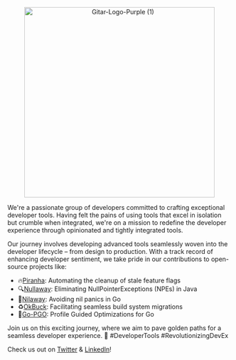 
<p align="center">
<img width="428" alt="Gitar-Logo-Purple (1)" src="https://github.com/gitarcode/.github/assets/156238817/1d2a343a-0e96-4242-9344-b52b91d64aa7">
</p>

We're a passionate group of developers committed to crafting exceptional developer tools. Having felt the pains of using tools that excel in isolation but crumble when integrated, we're on a mission to redefine the developer experience through opinionated and tightly integrated tools.

Our journey involves developing advanced tools seamlessly woven into the developer lifecycle – from design to production. With a track record of enhancing developer sentiment, we take pride in our contributions to open-source projects like:

* 🔥[Piranha](https://github.com/uber/piranha): Automating the cleanup of stale feature flags
* 🔍[Nullaway](https://github.com/uber/NullAway): Eliminating NullPointerExceptions (NPEs) in Java 
* 🔧[Nilaway](https://github.com/uber-go/nilaway): Avoiding nil panics in Go
* ♻️[OkBuck](https://github.com/uber/okbuck): Facilitating seamless build system migrations
* 🚀[Go-PGO](https://go.googlesource.com/proposal/+/master/design/55022-pgo-implementation.md): Profile Guided Optimizations for Go

Join us on this exciting journey, where we aim to pave golden paths for a seamless developer experience. 🌟 #DeveloperTools #RevolutionizingDevEx

Check us out on [Twitter](https://twitter.com/gitarcode) & [LinkedIn](https://www.linkedin.com/company/gitar/)!
